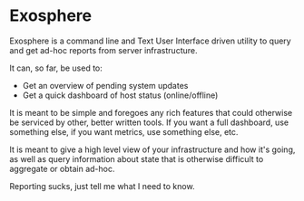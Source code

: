 # Exosphere

Exosphere is a command line and Text User Interface driven utility to query and
get ad-hoc reports from server infrastructure.

It can, so far, be used to:

- Get an overview of pending system updates
- Get a quick dashboard of host status (online/offline)

It is meant to be simple and foregoes any rich features that could otherwise be
serviced by other, better written tools. If you want a full dashboard, use
something else, if you want metrics, use something else, etc.

It is meant to give a high level view of your infrastructure and how it's going,
as well as query information about state that is otherwise difficult
to aggregate or obtain ad-hoc.

Reporting sucks, just tell me what I need to know.
